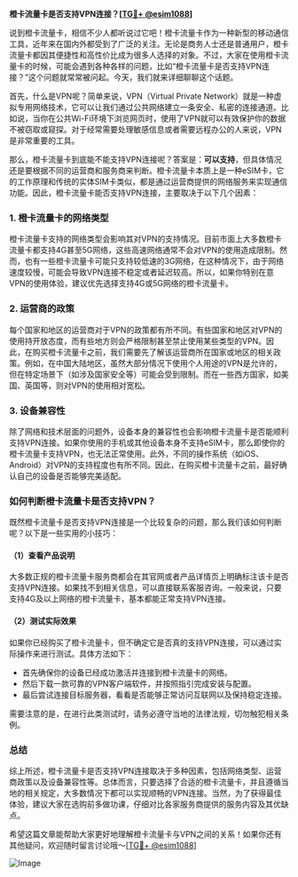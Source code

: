 **橙卡流量卡是否支持VPN连接？[[TG💪+ @esim1088](https://t.me/s/esim1088)]**

说到橙卡流量卡，相信不少人都听说过它吧！橙卡流量卡作为一种新型的移动通信工具，近年来在国内外都受到了广泛的关注。无论是商务人士还是普通用户，橙卡流量卡都因其便捷性和高性价比成为很多人选择的对象。不过，大家在使用橙卡流量卡的时候，可能会遇到各种各样的问题，比如“橙卡流量卡是否支持VPN连接？”这个问题就常常被问起。今天，我们就来详细聊聊这个话题。

首先，什么是VPN呢？简单来说，VPN（Virtual Private Network）就是一种虚拟专用网络技术，它可以让我们通过公共网络建立一条安全、私密的连接通道。比如说，当你在公共Wi-Fi环境下浏览网页时，使用了VPN就可以有效保护你的数据不被窃取或窥探。对于经常需要处理敏感信息或者需要远程办公的人来说，VPN是非常重要的工具。

那么，橙卡流量卡到底能不能支持VPN连接呢？答案是：**可以支持**，但具体情况还是要根据不同的运营商和服务商来判断。橙卡流量卡本质上是一种eSIM卡，它的工作原理和传统的实体SIM卡类似，都是通过运营商提供的网络服务来实现通信功能。因此，橙卡流量卡能否支持VPN连接，主要取决于以下几个因素：

### 1. 橙卡流量卡的网络类型

橙卡流量卡支持的网络类型会影响其对VPN的支持情况。目前市面上大多数橙卡流量卡都支持4G甚至5G网络，这些高速网络通常不会对VPN的使用造成限制。然而，也有一些橙卡流量卡可能只支持较低速的3G网络，在这种情况下，由于网络速度较慢，可能会导致VPN连接不稳定或者延迟较高。所以，如果你特别在意VPN的使用体验，建议优先选择支持4G或5G网络的橙卡流量卡。

### 2. 运营商的政策

每个国家和地区的运营商对于VPN的政策都有所不同。有些国家和地区对VPN的使用持开放态度，而有些地方则会严格限制甚至禁止使用某些类型的VPN。因此，在购买橙卡流量卡之前，我们需要先了解该运营商所在国家或地区的相关政策。例如，在中国大陆地区，虽然大部分情况下使用个人用途的VPN是允许的，但在特定场景下（如涉及国家安全等）可能会受到限制。而在一些西方国家，如美国、英国等，则对VPN的使用相对宽松。

### 3. 设备兼容性

除了网络和技术层面的问题外，设备本身的兼容性也会影响橙卡流量卡是否能顺利支持VPN连接。如果你使用的手机或其他设备本身不支持eSIM卡，那么即使你的橙卡流量卡支持VPN，也无法正常使用。此外，不同的操作系统（如iOS、Android）对VPN的支持程度也有所不同。因此，在购买橙卡流量卡之前，最好确认自己的设备是否能够完美适配。

### 如何判断橙卡流量卡是否支持VPN？

既然橙卡流量卡是否支持VPN连接是一个比较复杂的问题，那么我们该如何判断呢？以下是一些实用的小技巧：

#### （1）查看产品说明

大多数正规的橙卡流量卡服务商都会在其官网或者产品详情页上明确标注该卡是否支持VPN连接。如果找不到相关信息，可以直接联系客服咨询。一般来说，只要支持4G及以上网络的橙卡流量卡，基本都能正常支持VPN连接。

#### （2）测试实际效果

如果你已经购买了橙卡流量卡，但不确定它是否真的支持VPN连接，可以通过实际操作来进行测试。具体方法如下：
- 首先确保你的设备已经成功激活并连接到橙卡流量卡的网络。
- 然后下载一款可靠的VPN客户端软件，并按照指引完成安装与配置。
- 最后尝试连接目标服务器，看看是否能够正常访问互联网以及保持稳定连接。

需要注意的是，在进行此类测试时，请务必遵守当地的法律法规，切勿触犯相关条例。

### 总结

综上所述，橙卡流量卡是否支持VPN连接取决于多种因素，包括网络类型、运营商政策以及设备兼容性等。总体而言，只要选择了合适的橙卡流量卡，并且遵循当地的相关规定，大多数情况下都可以实现顺畅的VPN连接。当然，为了获得最佳体验，建议大家在选购前多做功课，仔细对比各家服务商提供的服务内容及其优缺点。

希望这篇文章能帮助大家更好地理解橙卡流量卡与VPN之间的关系！如果你还有其他疑问，欢迎随时留言讨论哦～[[TG💪+ @esim1088](https://t.me/s/esim1088)]

![Image](https://i.postimg.cc/4NQfJmqS/Snipaste-2025-05-13-00-14-12.png)